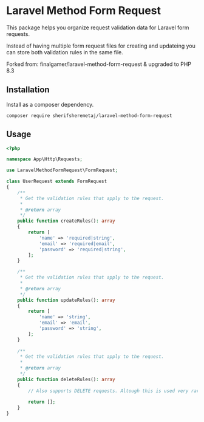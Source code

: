# Laravel Method Form Request

This package helps you organize request validation data for Laravel form requests.

Instead of having multiple form request files for creating and updateing you can store both validation rules in the same file.

Forked from: finalgamer/laravel-method-form-request & upgraded to PHP 8.3
## Installation
Install as a composer dependency.

`composer require sherifsheremetaj/laravel-method-form-request`

## Usage

```php
<?php

namespace App\Http\Requests;

use LaravelMethodFormRequest\FormRequest;

class UserRequest extends FormRequest
{
    /**
     * Get the validation rules that apply to the request.
     *
     * @return array
     */
    public function createRules(): array
    {
        return [
            'name' => 'required|string',
            'email' => 'required|email',
            'password' => 'required|string',
        ];
    }

    /**
     * Get the validation rules that apply to the request.
     *
     * @return array
     */
    public function updateRules(): array
    {
        return [
            'name' => 'string',
            'email' => 'email',
            'password' => 'string',
        ];
    }
    
    /**
     * Get the validation rules that apply to the request.
     *
     * @return array
     */
    public function deleteRules(): array
    {
        // Also supports DELETE requests. Altough this is used very rarely.
        
        return [];
    }
}
```

